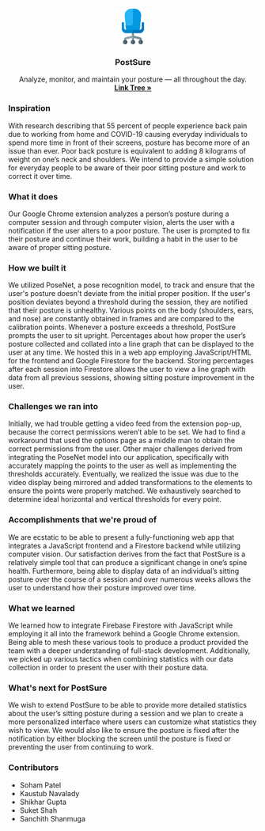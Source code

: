 <p align="center">
    <img src="static/images/chair256.png" alt="PostSure" width="72" height="72">
</p>

<h3 align="center">PostSure</h3>

<p align="center">
    Analyze, monitor, and maintain your posture — all throughout the day.
    <br>
    <a href="https://linktr.ee/suket_shah"><strong>Link Tree »</strong></a>
</p>

<h3>Inspiration</h3>
<p>With research describing that 55 percent of people experience back pain due to working from home and COVID-19 causing everyday individuals to spend more time in front of their screens, posture has become more of an issue than ever. Poor back posture is equivalent to adding 8 kilograms of weight on one’s neck and shoulders. We intend to provide a simple solution for everyday people to be aware of their poor sitting posture and work to correct it over time.</p>

<h3>What it does</h3>
Our Google Chrome extension analyzes a person’s posture during a computer session and through computer vision, alerts the user with a notification if the user alters to a poor posture. The user is prompted to fix their posture and continue their work, building a habit in the user to be aware of proper sitting posture.

<h3>How we built it</h3>
<p>We utilized PoseNet, a pose recognition model, to track and ensure that the user's posture doesn't deviate from the initial proper position. If the user's position deviates beyond a threshold during the session, they are notified that their posture is unhealthy. Various points on the body (shoulders, ears, and nose) are constantly obtained in frames and are compared to the calibration points. Whenever a posture exceeds a threshold, PostSure prompts the user to sit upright. Percentages about how proper the user’s posture collected and collated into a line graph that can be displayed to the user at any time. We hosted this in a web app employing JavaScript/HTML for the frontend and Google Firestore for the backend. Storing percentages after each session into Firestore allows the user to view a line graph with data from all previous sessions, showing sitting posture improvement in the user.</p>

<h3>Challenges we ran into</h3>
<p>Initially, we had trouble getting a video feed from the extension pop-up, because the correct permissions weren’t able to be set. We had to find a workaround that used the options page as a middle man to obtain the correct permissions from the user. Other major challenges derived from integrating the PoseNet model into our application, specifically with accurately mapping the points to the user as well as implementing the thresholds accurately. Eventually, we realized the issue was due to the video display being mirrored and added transformations to the elements to ensure the points were properly matched. We exhaustively searched to determine ideal horizontal and vertical thresholds for every point.</p>

<h3>Accomplishments that we're proud of</h3>
<p>We are ecstatic to be able to present a fully-functioning web app that integrates a JavaScript frontend and a Firestore backend while utilizing computer vision. Our satisfaction derives from the fact that PostSure is a relatively simple tool that can produce a significant change in one’s spine health. Furthermore, being able to display data of an individual’s sitting posture over the course of a session and over numerous weeks allows the user to understand how their posture improved over time.</p>

<h3>What we learned</h3>
<p>We learned how to integrate Firebase Firestore with JavaScript while employing it all into the framework behind a Google Chrome extension. Being able to mesh these various tools to produce a product provided the team with a deeper understanding of full-stack development. Additionally, we picked up various tactics when combining statistics with our data collection in order to present the user with their posture data.</p>

<h3>What's next for PostSure</h3>
<p>We wish to extend PostSure to be able to provide more detailed statistics about the user’s sitting posture during a session and we plan to create a more personalized interface where users can customize what statistics they wish to view. We would also like to ensure the posture is fixed after the notification by either blocking the screen until the posture is fixed or preventing the user from continuing to work.</p>

<h3>Contributors</h3>
    <p><ul>
    <li>Soham Patel</li>
    <li>Kaustub Navalady</li>
    <li>Shikhar Gupta</li>
    <li>Suket Shah</li>
    <li>Sanchith Shanmuga</li>
    </ul></p>

